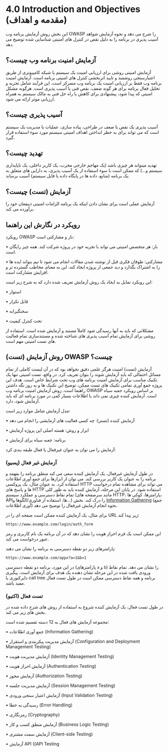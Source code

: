 # 4.0 Introduction and Objectives (مقدمه و اهداف)

این بخش روش آزمایش برنامه وب OWASP را شرح می دهد و نحوه آزمایش شواهد آسیب پذیری در برنامه را به دلیل نقص در کنترل های امنیتی شناسایی شده توضیح می دهد.

## آزمایش امنیت برنامه وب چیست؟

آزمایش امنیتی روشی برای ارزیابی امنیت یک سیستم یا شبکه کامپیوتری از طریق اعتبارسنجی روشمند و تایید اثربخشی کنترل های امنیتی برنامه است. آزمایش امنیت برنامه وب فقط بر ارزیابی امنیت یک برنامه وب متمرکز است. این فرآیند شامل تجزیه و تحلیل فعال برنامه برای هر گونه ضعف، نقص فنی یا آسیب پذیری است. هرگونه مشکل امنیتی که پیدا شود، پیشنهادی برای کاهش یا راه حل فنی به مالک سیستم به همراه ارزیابی موثر ارائه می شود.

## آسیب پذیری چیست؟

آسیب پذیری یک نقص یا ضعف در طراحی، پیاده سازی، عملیات یا مدیریت یک سیستم است که می تواند برای به خطر انداختن اهداف امنیتی سیستم مورد سوء استفاده قرار گیرد.

## تهدید چیست؟

تهدید میتواند هر چیزی باشد (یک مهاجم خارجی مخرب، یک کاربر داخلی، یک ناپایداری سیستم و...) که ممکن است با سوء استفاده از یک آسیب پذیری، به دارایی های متعلق به یک برنامه (منابع، داده ها در پایگاه داده یا فایل سیستم) آسیب برساند.

## آزمایش (تست) چیست؟

آزمایش عملی است برای نشان دادن اینکه یک برنامه الزامات امنیتی ذینفعان خود را برآورده می کند.

## رویکرد در نگارش این راهنما

رویکرد OWASP باز و مشارکتی است:

•	باز: هر متخصص امنیتی می تواند با تجربه خود در پروژه شرکت کند. همه چیز رایگان است.

•	مشارکتی: طوفان فکری قبل از نوشته شدن مقالات انجام می شود تا تیم بتواند ایده ها را به اشتراک بگذارد و دید جمعی از پروژه ایجاد کند. این به معنای مخاطب گسترده تر و افزایش مشارکت است.

این رویکرد تمایل به ایجاد یک روش آزمایش تعریف شده دارد که به شرح زیر است:

•	استوار

•	قابل تکرار

•	سختگیرانه

•	تحت کنترل کیفیت

مشکلاتی که باید به آنها رسیدگی شود کاملاً مستند و آزمایش شده است. استفاده از روشی برای آزمایش تمام آسیب پذیری های شناخته شده و مستندسازی تمام فعالیت های تست امنیتی مهم است.

## روش آزمایش (تست) OWASP چیست؟

آزمایش (تست) امنیت هرگز علمی دقیق نخواهد بود که در آن لیست کاملی از تمام مسائل احتمالی که باید آزمایش شوند را بتوان تعریف کرد. در واقع، تست امنیتی تنها یک تکنیک مناسب برای آزمایش امنیت برنامه های وب تحت شرایط خاص است. هدف این پروژه جمع آوری تمامی تکنیک های تست ممکن، توضیح این تکنیک ها و به روز نگه داشتن راهنما است. روش آزمایش امنیت برنامه وب OWASP بر اساس رویکرد جعبه سیاه است. آزمایش کننده چیزی نمی داند یا اطلاعات بسیار کمی در مورد برنامه ای که باید آزمایش شود، دارد.

مدل آزمایش شامل موارد زیر است:

•	آزمایش کننده (تستر): چه کسی فعالیت های آزمایشی را انجام می دهد

•	ابزار و روش: هسته اصلی این پروژه آزمایش

•	برنامه: جعبه سیاه برای آزمایش

آزمایش را می توان به عنوان غیرفعال یا فعال طبقه بندی کرد:

### آزمایش غیر فعال (پسیو)

در طول آزمایش غیرفعال، یک آزمایش کننده سعی می کند منطق برنامه را بفهمد و برنامه را به عنوان یک کاربر بررسی کند. می توان از ابزارها برای جمع آوری اطلاعات استفاده کرد. به عنوان مثال، یک پروکسی HTTP می تواند برای مشاهده تمام درخواست ها و پاسخ های HTTP استفاده شود. در پایان این مرحله، آزمایش کننده باید به طور کلی تمام نقاط دسترسی و عملکرد سیستم (مانند سرصفحه های HTTP، پارامترها، کوکی ها، APIها، استفاده از فناوری/الگوها و...) را درک کند. بخش [Information Gathering](../01-Information_Gathering/README.md) (جمع آوری اطلاعات) نحوه انجام آزمایش غیرفعال را توضیح می دهد.

برای مثال، یک آزمایش کننده ممکن است صفحه ای را در URL زیر پیدا کند:

`https://www.example.com/login/auth_form`

این ممکن است یک فرم احراز هویت را نشان دهد که در آن برنامه یک نام کاربری و رمز عبور درخواست می کند.

پارامترهای زیر دو نقطه دسترسی به برنامه را نشان می دهند:

`https://www.example.com/appx?a=1&b=1`

در این مورد، برنامه دو نقطه دسترسی (پارامترهای `a` و `b`) را نشان می دهد. تمام نقاط ورودی یافت شده در این مرحله نشان دهنده یک هدف برای آزمایش است. پیگیری دایرکتوری یا call tree برنامه و همه نقاط دسترسی ممکن است در طول تست فعال مفید باشد.

### تست فعال (اکتیو)

در طول تست فعال، یک آزمایش کننده شروع به استفاده از روش های شرح داده شده در بخش های زیر می کند.

مجموعه آزمایش های فعال به 12 دسته تقسیم شده است:

•	جمع آوری اطلاعات (Information Gathering)

•	آزمایش مدیریت پیکربندی و استقرار (Configuration and Deployment Management Testing)

•	آزمایش مدیریت هویت (Identity Management Testing)

•	آزمایش احراز هویت (Authentication Testing)

•	آزمایش مجوز (Authorization Testing)

•	آزمایش مدیریت جلسه (Session Management Testing)

•	آزمایش اعتبار سنجی ورودی (Input Validation Testing)

•	رسیدگی به خطا (Error Handling)

•	رمزنگاری (Cryptography)

•	آزمایش منطق کسب و کار (Business Logic Testing)

•	آزمایش سمت مشتری (Client-side Testing)

•	آزمایش API (&#x202b;API Testing)
